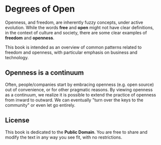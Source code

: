 # Degrees of Open

Openness, and freedom, are inherently fuzzy concepts, under active evolution. While the words **free** and **open** might not have clear definitions, in the context of culture and society, there are some clear examples of **freedom** and **openness**.

This book is intended as an overview of common patterns related to freedom and openness, with particular emphasis on business and technology.

## Openness is a continuum

Often, people/companies start by embracing openness \(e.g. open source\) out of convenience, or for other pragmatic reasons. By viewing openness as a continuum, we realize it is possible to extend the practice of openness from inward to outward. We can eventually "turn over the keys to the community" or even let go entirely.

## License

This book is dedicated to the **Public Domain**. You are free to share and modify the text in any way you see fit, with no restrictions.


